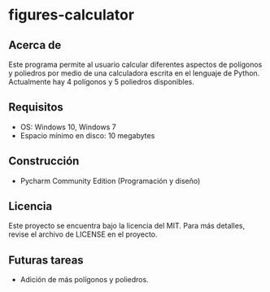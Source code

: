 # figures-calculator

## Acerca de
Este programa permite al usuario calcular diferentes aspectos de polígonos y poliedros por medio
de una calculadora escrita en el lenguaje de Python.
Actualmente hay 4 polígonos y 5 poliedros disponibles.

## Requisitos
* OS: Windows 10, Windows 7
* Espacio mínimo en disco: 10 megabytes

## Construcción
* Pycharm Community Edition (Programación y diseño)

## Licencia
Este proyecto se encuentra bajo la licencia del MIT. Para más detalles, revise el archivo
de LICENSE en el proyecto.

## Futuras tareas
* Adición de más polígonos y poliedros.
